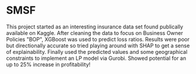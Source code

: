 # SMSF
This project started as an interesting insurance data set found publically available on Kaggle. 
After cleaning the data to focus on Business Owner Policies "BOP", XGBoost was used to predict loss ratios. 
Results were poor but directionally accurate so tried playing around with SHAP to get a sense of explainability. 
Finally used the predicted values and some geographical constraints to implement an LP model via Gurobi. 
Showed potential for an up to 25% increase in profitability!  
